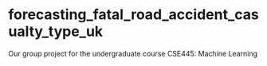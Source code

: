 # forecasting_fatal_road_accident_casualty_type_uk
 Our group project for the undergraduate course CSE445: Machine Learning
